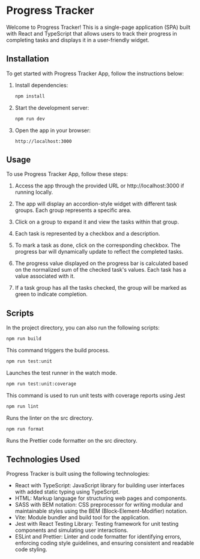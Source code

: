 # Progress Tracker

Welcome to Progress Tracker! This is a single-page application (SPA) built with React and TypeScript that allows users to track their progress in completing tasks and displays it in a user-friendly widget.

## Installation

To get started with Progress Tracker App, follow the instructions below:

1. Install dependencies:

   ```bash
   npm install
   ```

2. Start the development server:

   ```bash
   npm run dev
   ```

3. Open the app in your browser:

   ```
   http://localhost:3000
   ```

## Usage

To use Progress Tracker App, follow these steps:

1. Access the app through the provided URL or http://localhost:3000 if running locally.

2. The app will display an accordion-style widget with different task groups. Each group represents a specific area.

3. Click on a group to expand it and view the tasks within that group.

4. Each task is represented by a checkbox and a description.

5. To mark a task as done, click on the corresponding checkbox. The progress bar will dynamically update to reflect the completed tasks.

6. The progress value displayed on the progress bar is calculated based on the normalized sum of the checked task's values. Each task has a value associated with it.

7. If a task group has all the tasks checked, the group will be marked as green to indicate completion.

## Scripts

In the project directory, you can also run the following scripts:

```bash
npm run build
```

This command triggers the build process.

```bash
npm run test:unit
```

Launches the test runner in the watch mode.

```bash
npm run test:unit:coverage
```

This command is used to run unit tests with coverage reports using Jest

```bash
npm run lint
```

Runs the linter on the src directory.

```bash
npm run format
```

Runs the Prettier code formatter on the src directory.

## Technologies Used

Progress Tracker is built using the following technologies:

<ul>
   <li>React with TypeScript: JavaScript library for building user interfaces with added static typing using TypeScript.</li>
   <li>HTML: Markup language for structuring web pages and components.</li>
   <li>SASS with BEM notation: CSS preprocessor for writing modular and maintainable styles using the BEM (Block-Element-Modifier) notation.</li>
   <li>Vite: Module bundler and build tool for the application.</li>
   <li>Jest with React Testing Library: Testing framework for unit testing components and simulating user interactions.</li>
   <li>ESLint and Prettier: Linter and code formatter for identifying errors, enforcing coding style guidelines, and ensuring consistent and readable code styling.</li>
</ul>
